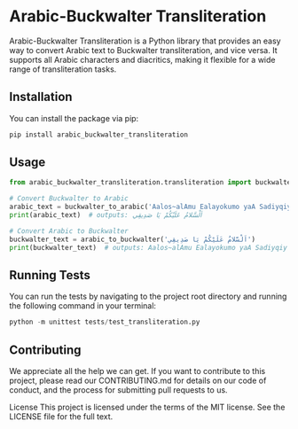 # Arabic-Buckwalter Transliteration

Arabic-Buckwalter Transliteration is a Python library that provides an easy way to convert Arabic text to Buckwalter transliteration, and vice versa. It supports all Arabic characters and diacritics, making it flexible for a wide range of transliteration tasks.

## Installation

You can install the package via pip:
```bash
pip install arabic_buckwalter_transliteration
```

## Usage

```python
from arabic_buckwalter_transliteration.transliteration import buckwalter_to_arabic, arabic_to_buckwalter

# Convert Buckwalter to Arabic
arabic_text = buckwalter_to_arabic('Aalos~alAmu Ealayokumo yaA Sadiyqiy')
print(arabic_text)  # outputs: اَلْسَّلامُ عَلَيْكُمْ يَا صَدِيقِي

# Convert Arabic to Buckwalter
buckwalter_text = arabic_to_buckwalter('اَلْسَّلامُ عَلَيْكُمْ يَا صَدِيقِي')
print(buckwalter_text)  # outputs: Aalos~alAmu Ealayokumo yaA Sadiyqiy
```

## Running Tests

You can run the tests by navigating to the project root directory and running the following command in your terminal:
```python
python -m unittest tests/test_transliteration.py
```

## Contributing
We appreciate all the help we can get. If you want to contribute to this project, please read our CONTRIBUTING.md for details on our code of conduct, and the process for submitting pull requests to us.

License
This project is licensed under the terms of the MIT license. See the LICENSE file for the full text.